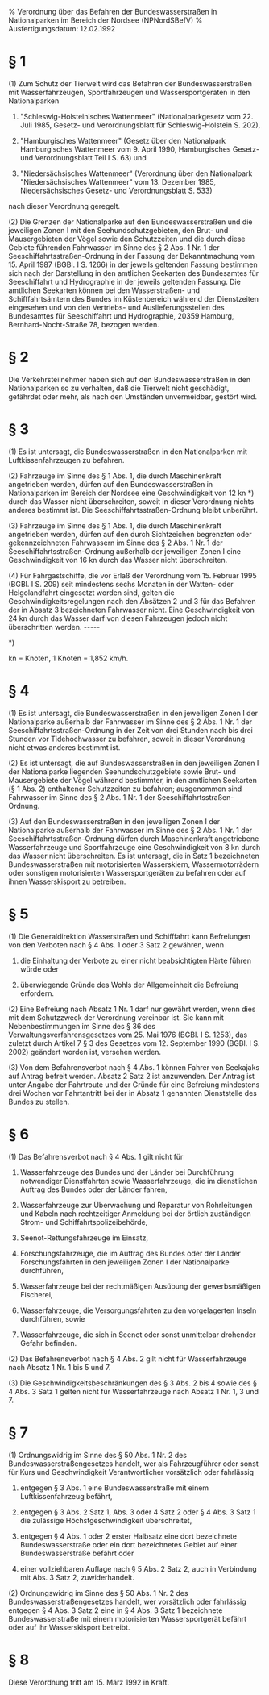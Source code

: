 % Verordnung über das Befahren der Bundeswasserstraßen in Nationalparken im Bereich der Nordsee  (NPNordSBefV)
% Ausfertigungsdatum: 12.02.1992
 
# § 1

(1) Zum Schutz der Tierwelt wird das Befahren der Bundeswasserstraßen mit Wasserfahrzeugen, Sportfahrzeugen und Wassersportgeräten in den Nationalparken

1. "Schleswig-Holsteinisches Wattenmeer" (Nationalparkgesetz vom 22. Juli 1985, Gesetz- und Verordnungsblatt für Schleswig-Holstein S. 202),

2. "Hamburgisches Wattenmeer" (Gesetz über den Nationalpark Hamburgisches Wattenmeer vom 9. April 1990, Hamburgisches Gesetz- und Verordnungsblatt Teil I S. 63) und

3. "Niedersächsisches Wattenmeer" (Verordnung über den Nationalpark "Niedersächsisches Wattenmeer" vom 13. Dezember 1985, Niedersächsisches Gesetz- und Verordnungsblatt S. 533)

nach dieser Verordnung geregelt.

(2) Die Grenzen der Nationalparke auf den Bundeswasserstraßen und die jeweiligen Zonen I mit den Seehundschutzgebieten, den Brut- und Mausergebieten der Vögel sowie den Schutzzeiten und die durch diese Gebiete führenden Fahrwasser im Sinne des § 2 Abs. 1 Nr. 1 der Seeschiffahrtsstraßen-Ordnung in der Fassung der Bekanntmachung vom 15. April 1987 (BGBl. I S. 1266) in der jeweils geltenden Fassung bestimmen sich nach der Darstellung in den amtlichen Seekarten des Bundesamtes für Seeschiffahrt und Hydrographie in der jeweils geltenden Fassung. Die amtlichen Seekarten können bei den Wasserstraßen- und Schifffahrtsämtern des Bundes im Küstenbereich während der Dienstzeiten eingesehen und von den Vertriebs- und Auslieferungsstellen des Bundesamtes für Seeschiffahrt und Hydrographie, 20359 Hamburg, Bernhard-Nocht-Straße 78, bezogen werden.

# § 2

Die Verkehrsteilnehmer haben sich auf den Bundeswasserstraßen in den Nationalparken so zu verhalten, daß die Tierwelt nicht geschädigt, gefährdet oder mehr, als nach den Umständen unvermeidbar, gestört wird.

# § 3

(1) Es ist untersagt, die Bundeswasserstraßen in den Nationalparken mit Luftkissenfahrzeugen zu befahren.

(2) Fahrzeuge im Sinne des § 1 Abs. 1, die durch Maschinenkraft angetrieben werden, dürfen auf den Bundeswasserstraßen in Nationalparken im Bereich der Nordsee eine Geschwindigkeit von 12 kn \*) durch das Wasser nicht überschreiten, soweit in dieser Verordnung nichts anderes bestimmt ist. Die Seeschiffahrtsstraßen-Ordnung bleibt unberührt.

(3) Fahrzeuge im Sinne des § 1 Abs. 1, die durch Maschinenkraft angetrieben werden, dürfen auf den durch Sichtzeichen begrenzten oder gekennzeichneten Fahrwassern im Sinne des § 2 Abs. 1 Nr. 1 der Seeschiffahrtsstraßen-Ordnung außerhalb der jeweiligen Zonen I eine Geschwindigkeit von 16 kn durch das Wasser nicht überschreiten.

(4) Für Fahrgastschiffe, die vor Erlaß der Verordnung vom 15. Februar 1995 (BGBl. I S. 209) seit mindestens sechs Monaten in der Watten- oder Helgolandfahrt eingesetzt worden sind, gelten die Geschwindigkeitsregelungen nach den Absätzen 2 und 3 für das Befahren der in Absatz 3 bezeichneten Fahrwasser nicht. Eine Geschwindigkeit von 24 kn durch das Wasser darf von diesen Fahrzeugen jedoch nicht überschritten werden. -----

\*)

kn = Knoten, 1 Knoten = 1,852 km/h.

# § 4

(1) Es ist untersagt, die Bundeswasserstraßen in den jeweiligen Zonen I der Nationalparke außerhalb der Fahrwasser im Sinne des § 2 Abs. 1 Nr. 1 der Seeschiffahrtsstraßen-Ordnung in der Zeit von drei Stunden nach bis drei Stunden vor Tidehochwasser zu befahren, soweit in dieser Verordnung nicht etwas anderes bestimmt ist.

(2) Es ist untersagt, die auf Bundeswasserstraßen in den jeweiligen Zonen I der Nationalparke liegenden Seehundschutzgebiete sowie Brut- und Mausergebiete der Vögel während bestimmter, in den amtlichen Seekarten (§ 1 Abs. 2) enthaltener Schutzzeiten zu befahren; ausgenommen sind Fahrwasser im Sinne des § 2 Abs. 1 Nr. 1 der Seeschiffahrtsstraßen-Ordnung.

(3) Auf den Bundeswasserstraßen in den jeweiligen Zonen I der Nationalparke außerhalb der Fahrwasser im Sinne des § 2 Abs. 1 Nr. 1 der Seeschiffahrtsstraßen-Ordnung dürfen durch Maschinenkraft angetriebene Wasserfahrzeuge und Sportfahrzeuge eine Geschwindigkeit von 8 kn durch das Wasser nicht überschreiten. Es ist untersagt, die in Satz 1 bezeichneten Bundeswasserstraßen mit motorisierten Wasserskiern, Wassermotorrädern oder sonstigen motorisierten Wassersportgeräten zu befahren oder auf ihnen Wasserskisport zu betreiben.

# § 5

(1) Die Generaldirektion Wasserstraßen und Schifffahrt kann Befreiungen von den Verboten nach § 4 Abs. 1 oder 3 Satz 2 gewähren, wenn

1. die Einhaltung der Verbote zu einer nicht beabsichtigten Härte führen würde oder

2. überwiegende Gründe des Wohls der Allgemeinheit die Befreiung erfordern.

(2) Eine Befreiung nach Absatz 1 Nr. 1 darf nur gewährt werden, wenn dies mit dem Schutzzweck der Verordnung vereinbar ist. Sie kann mit Nebenbestimmungen im Sinne des § 36 des Verwaltungsverfahrensgesetzes vom 25. Mai 1976 (BGBl. I S. 1253), das zuletzt durch Artikel 7 § 3 des Gesetzes vom 12. September 1990 (BGBl. I S. 2002) geändert worden ist, versehen werden.

(3) Von dem Befahrensverbot nach § 4 Abs. 1 können Fahrer von Seekajaks auf Antrag befreit werden. Absatz 2 Satz 2 ist anzuwenden. Der Antrag ist unter Angabe der Fahrtroute und der Gründe für eine Befreiung mindestens drei Wochen vor Fahrtantritt bei der in Absatz 1 genannten Dienststelle des Bundes zu stellen.

# § 6

(1) Das Befahrensverbot nach § 4 Abs. 1 gilt nicht für

1. Wasserfahrzeuge des Bundes und der Länder bei Durchführung notwendiger Dienstfahrten sowie Wasserfahrzeuge, die im dienstlichen Auftrag des Bundes oder der Länder fahren,

2. Wasserfahrzeuge zur Überwachung und Reparatur von Rohrleitungen und Kabeln nach rechtzeitiger Anmeldung bei der örtlich zuständigen Strom- und Schiffahrtspolizeibehörde,

3. Seenot-Rettungsfahrzeuge im Einsatz,

4. Forschungsfahrzeuge, die im Auftrag des Bundes oder der Länder Forschungsfahrten in den jeweiligen Zonen I der Nationalparke durchführen,

5. Wasserfahrzeuge bei der rechtmäßigen Ausübung der gewerbsmäßigen Fischerei,

6. Wasserfahrzeuge, die Versorgungsfahrten zu den vorgelagerten Inseln durchführen, sowie

7. Wasserfahrzeuge, die sich in Seenot oder sonst unmittelbar drohender Gefahr befinden.

(2) Das Befahrensverbot nach § 4 Abs. 2 gilt nicht für Wasserfahrzeuge nach Absatz 1 Nr. 1 bis 5 und 7.

(3) Die Geschwindigkeitsbeschränkungen des § 3 Abs. 2 bis 4 sowie des § 4 Abs. 3 Satz 1 gelten nicht für Wasserfahrzeuge nach Absatz 1 Nr. 1, 3 und 7.

# § 7

(1) Ordnungswidrig im Sinne des § 50 Abs. 1 Nr. 2 des Bundeswasserstraßengesetzes handelt, wer als Fahrzeugführer oder sonst für Kurs und Geschwindigkeit Verantwortlicher vorsätzlich oder fahrlässig

1. entgegen § 3 Abs. 1 eine Bundeswasserstraße mit einem Luftkissenfahrzeug befährt,

2. entgegen § 3 Abs. 2 Satz 1, Abs. 3 oder 4 Satz 2 oder § 4 Abs. 3 Satz 1 die zulässige Höchstgeschwindigkeit überschreitet,

3. entgegen § 4 Abs. 1 oder 2 erster Halbsatz eine dort bezeichnete Bundeswasserstraße oder ein dort bezeichnetes Gebiet auf einer Bundeswasserstraße befährt oder

4. einer vollziehbaren Auflage nach § 5 Abs. 2 Satz 2, auch in Verbindung mit Abs. 3 Satz 2, zuwiderhandelt.

(2) Ordnungswidrig im Sinne des § 50 Abs. 1 Nr. 2 des Bundeswasserstraßengesetzes handelt, wer vorsätzlich oder fahrlässig entgegen § 4 Abs. 3 Satz 2 eine in § 4 Abs. 3 Satz 1 bezeichnete Bundeswasserstraße mit einem motorisierten Wassersportgerät befährt oder auf ihr Wasserskisport betreibt.

# § 8

Diese Verordnung tritt am 15. März 1992 in Kraft.
